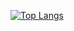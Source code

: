 



[![Top Langs](https://github-readme-stats.vercel.app/api/top-langs/?username=sanowl&layout=compact&hide=makefile,css,html,llvm)](https://github.com/anuraghazra/github-readme-stats)
